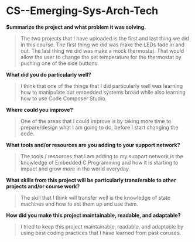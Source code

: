 # CS--Emerging-Sys-Arch-Tech
**Summarize the project and what problem it was solving.**
>The two projects that I have uploaded is the first and last thing we did in this course. The first thing we did was make the LEDs fade in and out. The last thing we did was make a mock thermostat. That would allow the user to change the set temperature for the thermostat by pushing one of the side buttons.

**What did you do particularly well?**
>I think that one of the things that I did particularly well was learning how to manipulate our embedded systems broad while also learning how to use Code Composer Studio.
 
**Where could you improve?**
>One of the areas that I could improve is by taking more time to prepare/design what I am going to do, before I start changing the code.

**What tools and/or resources are you adding to your support network?**
>The tools / resources that I am adding to my support network is the knowledge of Embedded C Programming and how it is starting to impact and grow more in the world everyday.

**What skills from this project will be particularly transferable to other projects and/or course work?**
>The skill that I think will transfer well is the knowledge of state machines and how to set them up and use them.

**How did you make this project maintainable, readable, and adaptable?**
> I tried to keep this project maintainable, readable, and adaptable by using best coding practices that I have learned from past coruses.
